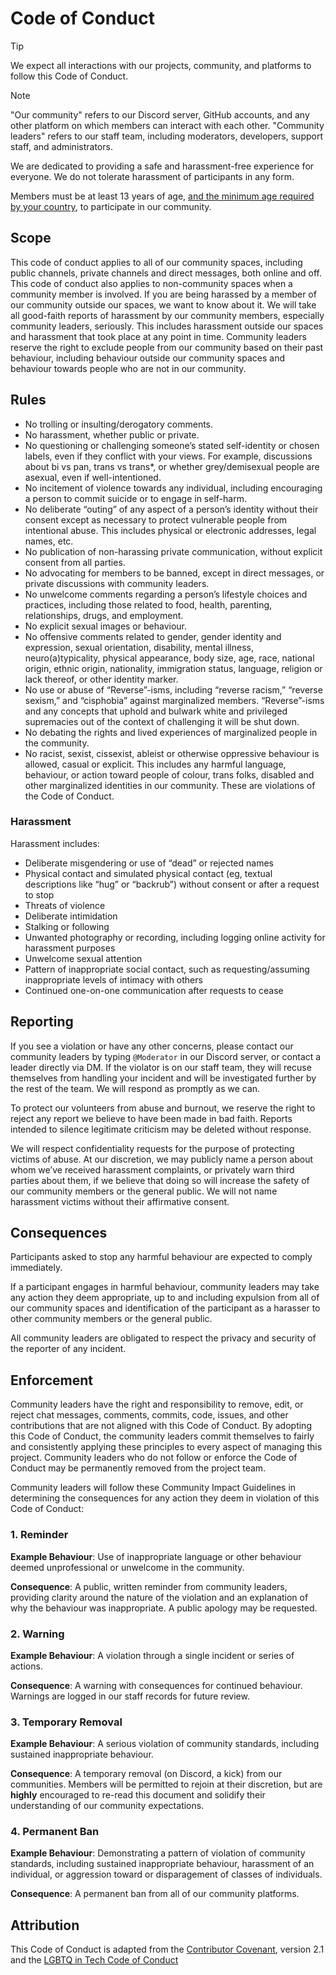 # Code of Conduct

> [!TIP]
> We expect all interactions with our projects, community, and platforms to follow this Code of Conduct.

> [!NOTE]
> "Our community" refers to our Discord server, GitHub accounts, and any other platform on which members can interact with each other. "Community leaders" refers to our staff team, including moderators, developers, support staff, and administrators.

We are dedicated to providing a safe and harassment-free experience for everyone. We do not tolerate harassment of participants in any form.

Members must be at least 13 years of age, [and the minimum age required by your country](https://support.discord.com/hc/en-us/articles/360040724612), to participate in our community.

## Scope

This code of conduct applies to all of our community spaces, including public channels, private channels and direct messages, both online and off. This code of conduct also applies to non-community spaces when a community member is involved. If you are being harassed by a member of our community outside our spaces, we want to know about it. We will take all good-faith reports of harassment by our community members, especially community leaders, seriously. This includes harassment outside our spaces and harassment that took place at any point in time. Community leaders reserve the right to exclude people from our community based on their past behaviour, including behaviour outside our community spaces and behaviour towards people who are not in our community.

## Rules

- No trolling or insulting/derogatory comments.
- No harassment, whether public or private.
- No questioning or challenging someone’s stated self-identity or chosen labels, even if they conflict with your views. For example, discussions about bi vs pan, trans vs trans\*, or whether grey/demisexual people are asexual, even if well-intentioned.
- No incitement of violence towards any individual, including encouraging a person to commit suicide or to engage in self-harm.
- No deliberate “outing” of any aspect of a person’s identity without their consent except as necessary to protect vulnerable people from intentional abuse. This includes physical or electronic addresses, legal names, etc.
- No publication of non-harassing private communication, without explicit consent from all parties.
- No advocating for members to be banned, except in direct messages, or private discussions with community leaders.
- No unwelcome comments regarding a person’s lifestyle choices and practices, including those related to food, health, parenting, relationships, drugs, and employment.
- No explicit sexual images or behaviour.
- No offensive comments related to gender, gender identity and expression, sexual orientation, disability, mental illness, neuro(a)typicality, physical appearance, body size, age, race, national origin, ethnic origin, nationality, immigration status, language, religion or lack thereof, or other identity marker.
- No use or abuse of “Reverse”-isms, including “reverse racism,” “reverse sexism,” and “cisphobia” against marginalized members. “Reverse”-isms and any concepts that uphold and bulwark white and privileged supremacies out of the context of challenging it will be shut down.
- No debating the rights and lived experiences of marginalized people in the community.
- No racist, sexist, cissexist, ableist or otherwise oppressive behaviour is allowed, casual or explicit. This includes any harmful language, behaviour, or action toward people of colour, trans folks, disabled and other marginalized identities in our community. These are violations of the Code of Conduct.

### Harassment

Harassment includes:

- Deliberate misgendering or use of “dead” or rejected names
- Physical contact and simulated physical contact (eg, textual descriptions like “hug” or “backrub”) without consent or after a request to stop
- Threats of violence
- Deliberate intimidation
- Stalking or following
- Unwanted photography or recording, including logging online activity for harassment purposes
- Unwelcome sexual attention
- Pattern of inappropriate social contact, such as requesting/assuming inappropriate levels of intimacy with others
- Continued one-on-one communication after requests to cease

## Reporting

If you see a violation or have any other concerns, please contact our community leaders by typing `@Moderator` in our Discord server, or contact a leader directly via DM. If the violator is on our staff team, they will recuse themselves from handling your incident and will be investigated further by the rest of the team. We will respond as promptly as we can.

To protect our volunteers from abuse and burnout, we reserve the right to reject any report we believe to have been made in bad faith. Reports intended to silence legitimate criticism may be deleted without response.

We will respect confidentiality requests for the purpose of protecting victims of abuse. At our discretion, we may publicly name a person about whom we’ve received harassment complaints, or privately warn third parties about them, if we believe that doing so will increase the safety of our community members or the general public. We will not name harassment victims without their affirmative consent.

## Consequences

Participants asked to stop any harmful behaviour are expected to comply immediately.

If a participant engages in harmful behaviour, community leaders may take any action they deem appropriate, up to and including expulsion from all of our community spaces and identification of the participant as a harasser to other community members or the general public.

All community leaders are obligated to respect the privacy and security of the reporter of any incident.

## Enforcement

Community leaders have the right and responsibility to remove, edit, or reject chat messages, comments, commits, code, issues, and other contributions that are not aligned with this Code of Conduct. By adopting this Code of Conduct, the community leaders commit themselves to fairly and consistently applying these principles to every aspect of managing this project. Community leaders who do not follow or enforce the Code of Conduct may be permanently removed from the project team.

Community leaders will follow these Community Impact Guidelines in determining the consequences for any action they deem in violation of this Code of Conduct:

### 1. Reminder

**Example Behaviour**: Use of inappropriate language or other behaviour deemed unprofessional or unwelcome in the community.

**Consequence**: A public, written reminder from community leaders, providing clarity around the nature of the violation and an explanation of why the behaviour was inappropriate. A public apology may be requested.

### 2. Warning

**Example Behaviour**: A violation through a single incident or series of actions.

**Consequence**: A warning with consequences for continued behaviour. Warnings are logged in our staff records for future review.

### 3. Temporary Removal

**Example Behaviour**: A serious violation of community standards, including sustained inappropriate behaviour.

**Consequence**: A temporary removal (on Discord, a kick) from our communities. Members will be permitted to rejoin at their discretion, but are **highly** encouraged to re-read this document and solidify their understanding of our community expectations.

### 4. Permanent Ban

**Example Behaviour**: Demonstrating a pattern of violation of community standards, including sustained inappropriate behaviour, harassment of an individual, or aggression toward or disparagement of classes of individuals.

**Consequence**: A permanent ban from all of our community platforms.

## Attribution

This Code of Conduct is adapted from the [Contributor Covenant](https://www.contributor-covenant.org/version/2/1/code_of_conduct.html), version 2.1 and the [LGBTQ in Tech Code of Conduct](https://lgbtq.technology/coc.html)
